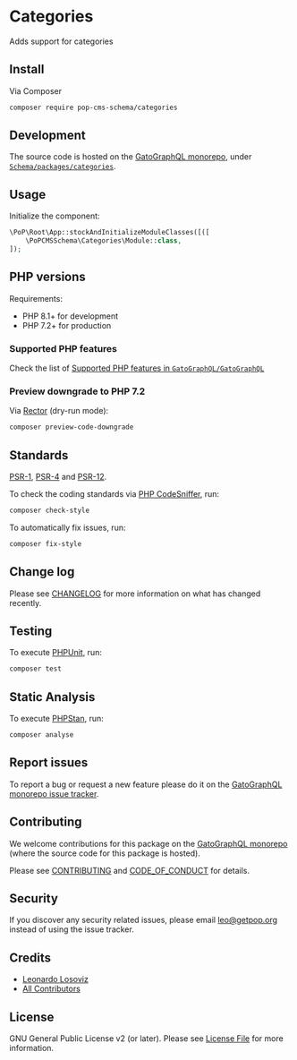# Categories

<!--
[![Build Status][ico-travis]][link-travis]
[![Quality Score][ico-code-quality]][link-code-quality]
[![Software License][ico-license]](LICENSE.md)
[![Latest Version on Packagist][ico-version]][link-packagist]
[![Coverage Status][ico-scrutinizer]][link-scrutinizer]
[![Total Downloads][ico-downloads]][link-downloads]
-->

Adds support for categories

## Install

Via Composer

``` bash
composer require pop-cms-schema/categories
```

## Development

The source code is hosted on the [GatoGraphQL monorepo](https://github.com/GatoGraphQL/GatoGraphQL), under [`Schema/packages/categories`](https://github.com/GatoGraphQL/GatoGraphQL/tree/master/layers/Schema/packages/categories).

## Usage

Initialize the component:

``` php
\PoP\Root\App::stockAndInitializeModuleClasses([([
    \PoPCMSSchema\Categories\Module::class,
]);
```

## PHP versions

Requirements:

- PHP 8.1+ for development
- PHP 7.2+ for production

### Supported PHP features

Check the list of [Supported PHP features in `GatoGraphQL/GatoGraphQL`](https://github.com/GatoGraphQL/GatoGraphQL/blob/master/docs/supported-php-features.md)

### Preview downgrade to PHP 7.2

Via [Rector](https://github.com/rectorphp/rector) (dry-run mode):

```bash
composer preview-code-downgrade
```

## Standards

[PSR-1](https://www.php-fig.org/psr/psr-1), [PSR-4](https://www.php-fig.org/psr/psr-4) and [PSR-12](https://www.php-fig.org/psr/psr-12).

To check the coding standards via [PHP CodeSniffer](https://github.com/squizlabs/PHP_CodeSniffer), run:

``` bash
composer check-style
```

To automatically fix issues, run:

``` bash
composer fix-style
```

## Change log

Please see [CHANGELOG](CHANGELOG.md) for more information on what has changed recently.

## Testing

To execute [PHPUnit](https://phpunit.de/), run:

``` bash
composer test
```

## Static Analysis

To execute [PHPStan](https://github.com/phpstan/phpstan), run:

``` bash
composer analyse
```

## Report issues

To report a bug or request a new feature please do it on the [GatoGraphQL monorepo issue tracker](https://github.com/GatoGraphQL/GatoGraphQL/issues).

## Contributing

We welcome contributions for this package on the [GatoGraphQL monorepo](https://github.com/GatoGraphQL/GatoGraphQL) (where the source code for this package is hosted).

Please see [CONTRIBUTING](CONTRIBUTING.md) and [CODE_OF_CONDUCT](CODE_OF_CONDUCT.md) for details.

## Security

If you discover any security related issues, please email leo@getpop.org instead of using the issue tracker.

## Credits

- [Leonardo Losoviz][link-author]
- [All Contributors][link-contributors]

## License

GNU General Public License v2 (or later). Please see [License File](LICENSE.md) for more information.

[ico-version]: https://img.shields.io/packagist/v/pop-cms-schema/categories.svg?style=flat-square
[ico-license]: https://img.shields.io/badge/license-GPLv2-brightgreen.svg?style=flat-square
[ico-travis]: https://img.shields.io/travis/pop-cms-schema/categories/master.svg?style=flat-square
[ico-scrutinizer]: https://img.shields.io/scrutinizer/coverage/g/pop-cms-schema/categories.svg?style=flat-square
[ico-code-quality]: https://img.shields.io/scrutinizer/g/pop-cms-schema/categories.svg?style=flat-square
[ico-downloads]: https://img.shields.io/packagist/dt/pop-cms-schema/categories.svg?style=flat-square

[link-packagist]: https://packagist.org/packages/pop-cms-schema/categories
[link-travis]: https://travis-ci.org/pop-cms-schema/categories
[link-scrutinizer]: https://scrutinizer-ci.com/g/pop-cms-schema/categories/code-structure
[link-code-quality]: https://scrutinizer-ci.com/g/pop-cms-schema/categories
[link-downloads]: https://packagist.org/packages/pop-cms-schema/categories
[link-author]: https://github.com/leoloso
[link-contributors]: ../../../../../../contributors
